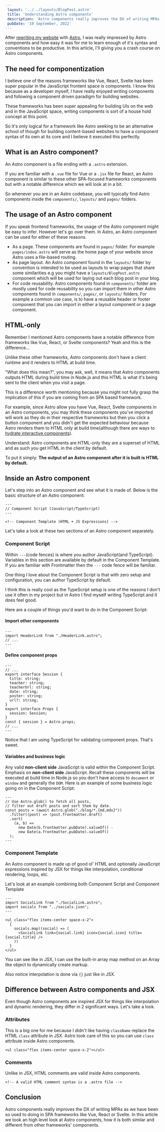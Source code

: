 ```yaml
---
 layout: '../../layouts/BlogPost.astro'
 title: 'Understanding Astro components'
 description: 'Astro components really improves the DX of writing MPAs as we have been so used to doing in SPA frameworks like Vue, React or Svelte.'
 pubDate: '19 September, 2022'
---
```


After [rewriting my website](/blog/rewriting-my-website-with-astro) with [Astro](https://astro.build), I was really impressed by Astro components and how easy it was for me to learn enough of it's syntax and conventions to be productive. In this article, I'll giving you a crash course on Astro components.

## The need for componentization

I believe one of the reasons frameworks like Vue, React, Svelte has been super popular in the JavaScript frontent space is components. I know this because as a developer myself, I have really enjoyed writing components and following a component driven paradigm for building websites.

These frameworks has been super appealing for building UIs on the web and in the JavaScript space, writing components is sort of a house hold concept at this point.

So it's only logical for a framework like Astro seeking to be an alternative school of though for building content-based websites to have a component syntax of its own at its core and I believe it executed this perfectly.

## What is an Astro component?

An Astro component is a file ending with a `.astro` extension.

If you are familiar with a `.vue` file for Vue or a `.jsx` file for React, an Astro component is similar to these other SPA-focused frameworks components but with a notable difference which we will look at in a bit.

So whenever you are in an Astro codebase, you will typically find Astro components inside the `components/`, `layouts/` and `pages/` folders.

## The usage of an Astro component

If you speak frontend frameworks, the usage of the Astro component might be easy to infer. However let's go over them. In Astro, an Astro component can be used for either of these reasons.

- As a page. These components are found in `pages/` folder. For example `pages/index.astro` will serve as the home page of your website since Astro uses a file-based routing.
- As page layout. An Astro component found in the `layouts/` folder by convention is intended to be used as layouts to wrap pages that share some similarities e.g you might have a `layouts/BlogPost.astro` component which will be used for laying out each blog post in your blog.
- For code reusability. Astro components found in `components/` folder are mostly used for code reusability so you can import them in other Astro components found in `components/`, `pages/`, or `layouts/` folders. For example a common use case, is to have a reusable header or footer component that you can import in either a layout component or a page component.

## HTML-only

Remember I mentioned Astro components have a notable difference from frameworks like Vue, React, or Svelte components? Yeah and this is the difference...

Unlike these other frameworks, Astro components don't have a client runtime and it renders to HTML at build time.

"What does this mean?", you may ask, well, it means that Astro components outputs HTML during build time in Node.js and this HTML is what it's being sent to the client when you visit a page.

This is a difference worth mentioning because you might not fully grasp the implication of this if you are coming from an SPA based framework.

For example, since Astro allow you have Vue, React, Svelte components in an Astro components, you may think these components you've imported will work as they do in their respective frameworks but then you click a button component and you didn't get the expected behaviour because Astro renders them to HTML only at build time(although there are ways to [hydrate interactive components](https://docs.astro.build/en/core-concepts/framework-components/)).

Understand: Astro components are HTML-only they are a superset of HTML and as such you get HTML in the client by default.

To put it simply: **The output of an Astro component after it is built is HTML by default.**

## Inside an Astro component

Let's step into an Astro component and see what it is made of. Below is the basic structure of an Astro component:

```astro
---
// Component Script (JavaScript/TypeScript)
---

<!-- Component Template (HTML + JS Expressions) -->
```

Let's take a look at these two sections of an Astro component separately.

### Component Script

Within `---`(code fences) is where you author JavaScript(and TypeScript). Variables in this section are available by default in the Component Template. If you are familiar with Frontmatter then the `---` code fence will be familiar.

One thing I love about the Component Script is that with zero setup and configuration, you can author TypeScript by default.

I think this is really cool as the TypeScript setup is one of the reasons I don't use it often in my project but in Astro I find myself writing TypeScript and it does feel good.

Here are a couple of things you'd want to do in the Component Script:

#### Import other components

```astro
---
import HeaderLink from "./HeaderLink.astro";
// ...
---
```

#### Define component props

```astro
---
// ...
export interface Session {
  title: string;
  teacher: string;
  teacherUrl: string;
  date: string;
  poster: string;
  url?: string;
}
export interface Props {
  session: Session;
}
const { session } = Astro.props;
// ...
---
```

Notice that I am using TypeScript for validating component props. That's sweet.

#### Variables and business logic

Any valid **non-client side** JavaScript is valid within the Component Script. Emphasis on **non-client side** JavaScript. Recall these components will be executed at build time in Node.js so you don't have access to `document` or `window` and generally the `DOM`. Here is an example of some business logic going on in the Component Script:

```astro
---
// Use Astro.glob() to fetch all posts,
// filter out draft posts and sort them by date.
const posts = (await Astro.glob("./blog/*.{md,mdx}"))
  .filter((post) => !post.frontmatter.draft)
  .sort(
    (a, b) =>
      new Date(b.frontmatter.pubDate).valueOf() -
      new Date(a.frontmatter.pubDate).valueOf()
  );
---
```

### Component Template

An Astro component is made up of good ol' HTML and optionally JavaScript expressions inspired by JSX for things like interpolation, conditional rendering, loops, etc.

Let's look at an example combining both Component Script and Component Template

```astro
---
import SocialLink from "./SocialLink.astro";
import socials from "../socials.json";
---

<ul class="flex items-center space-x-2">
  {
    socials.map((social) => (
      <SocialLink link={social.link} icon={social.icon} title={social.title} />
    ))
  }
</ul>
```

You can see like in JSX, I can use the built-in array map method on an Array like object to dynamically create markup.

Also notice interpolation is done via `{}` just like in JSX.

## Difference between Astro components and JSX

Even though Astro components are inspired JSX for things like interpolation and dynamic rendering, they differ in 2 significant ways. Let's take a look.

### Attributes

This is a big one for me because I didn't like having `className` replace the HTML `class` attribute in JSX. Astro took care of this so you can use `class` attribute inside Astro components.

```astro
<ul class="flex items-center space-x-2"></ul>
```

### Comments

Unlike in JSX, HTML comments are valid inside Astro components.

```astro
<!-- A valid HTML comment syntax is a .astro file -->
```

## Conclusion

Astro components really improves the DX of writing MPAs as we have been so used to doing in SPA frameworks like Vue, React or Svelte. In this article we took an high level look at Astro components, how it is both similar and different from other frameworks' components.
